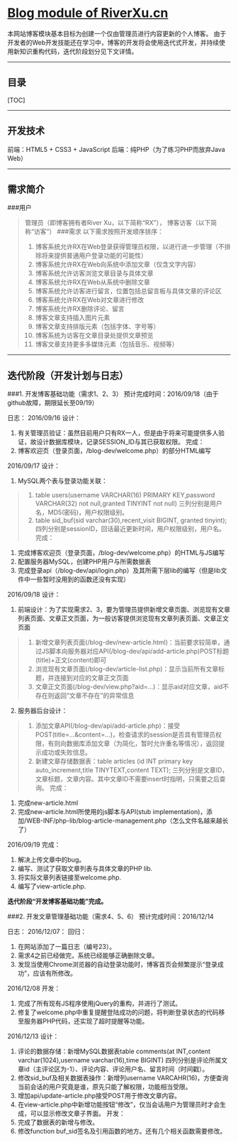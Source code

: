 [Blog module of RiverXu.cn][1]
===================

本网站博客模块基本目标为创建一个仅由管理员进行内容更新的个人博客。
由于开发者的Web开发技能还在学习中，博客的开发将会使用迭代式开发，并持续使用新知识重构代码，迭代阶段划分见下文详情。

----------
目录
-----------------
[TOC]

------------

开发技术
-------------
前端：HTML5 + CSS3 + JavaScript
后端：纯PHP（为了练习PHP而放弃Java Web）

-----------
需求简介
-------------
###用户
> 管理员（即博客拥有者River Xu，以下简称“RX”）， 博客访客（以下简称“访客”）
###需求
> 以下需求按照开发顺序排序：
> 1. 博客系统允许RX在Web登录获得管理员权限，以进行进一步管理（不排除将来提供普通用户登录功能的可能性）
> 2. 博客系统允许RX在Web向系统中添加文章（仅含文字内容）
> 3. 博客系统允许访客浏览文章目录与具体文章
> 4. 博客系统允许RX在Web从系统中删除文章
> 5. 博客系统允许访客进行留言，位置包括总留言板与具体文章的评论区
> 6. 博客系统允许RX在Web对文章进行修改
> 7. 博客系统允许RX删除评论、留言
> 8. 博客文章支持插入图片元素
> 9. 博客文章支持排版元素（包括字体、字号等）
> 10. 博客系统为访客在文章目录处提供文章预览
> 11. 博客文章支持更多多媒体元素（包括音乐、视频等）



------------
迭代阶段（开发计划与日志）
-------------
###1. 开发博客基础功能（需求1、2、3）
预计完成时间：2016/09/18（由于github故障，期限延长至09/19）

日志：
2016/09/16
设计：
1. 有关管理员验证：虽然目前用户只有RX一人，但是由于将来可能提供多人验证，故设计数据库模块，记录SESSION_ID与其已获取权限。
完成：
1. 博客欢迎页（登录页面，/blog-dev/welcome.php）的部分HTML编写

2016/09/17
设计：
1. MySQL两个表与登录功能关联：
> 1. table users(username VARCHAR(16) PRIMARY KEY,password VARCHAR(32) not null,granted TINYINT not null) 三列分别是用户名，MD5(密码)，用户权限级别。
> 2. table sid_buf(sid varchar(30),recent_visit BIGINT, granted tinyint); 四列分别是sessionID，回话最近更新时间，用户权限级别，用户名。
完成：
1. 完成博客欢迎页（登录页面，/blog-dev/welcome.php）的HTML与JS编写
2. 配置服务器MySQL，创建PHP用户与所需数据表
3. 完成登录api（/blog-dev/api/login.php）及其所需下层lib的编写（但是lib文件中一些暂时没用到的函数还没有实现）

2016/09/18
设计：
1. 前端设计：为了实现需求2、3，要为管理员提供新增文章页面、浏览现有文章列表页面、文章正文页面，为一般访客提供浏览现有文章列表页面、文章正文页面
> 1. 新增文章列表页面(/blog-dev/new-article.html)：当前要求较简单，通过JS脚本向服务器对应API(/blog-dev/api/add-article.php)POST标题(title)+正文(content)即可
> 2. 浏览现有文章页面(/blog-dev/article-list.php)：显示当前所有文章标题，并连接到对应的文章正文页面
> 3. 文章正文页面(/blog-dev/view.php?aid=...)：显示aid对应文章，aid不存在则返回“文章不存在”的异常信息
2. 服务器后台设计：
> 1. 添加文章API(/blog-dev/api/add-article.php)：接受POST(title=...&content=...)，检查请求的session是否具有管理员权限，有则向数据库添加文章（为简化，暂时允许重名等情况），返回提示成功或失败信息。
> 2. 新建文章存储数据表：table articles (id INT primary key auto_increment,title TINYTEXT,content TEXT); 三列分别是文章ID，文章标题，文章内容。其中文章ID不需要insert时指明，只需要之后查询。
完成：
1. 完成new-article.html
2. 完成new-article.html所使用的js脚本与API(stub implementation)，添加/WEB-INF/php-lib/blog-article-management.php（怎么文件名越来越长了）

2016/09/19
完成：
1. 解决上传文章中的bug。
2. 编写、测试了获取文章列表与具体文章的PHP lib.
3. 将实际文章列表链接至welcome.php.
4. 编写了view-article.php.

**迭代阶段“开发博客基础功能”完成。**

###2. 开发文章管理基础功能（需求4、5、6）
预计完成时间：2016/12/14

日志：
2016/12/07：
回归：
1. 在网站添加了一篇日志（编号23）。
2. 需求4之前已经做完，系统已经能够正确删除文章。
3. 发现当使用Chrome浏览器的自动登录功能时，博客首页会频繁提示“登录成功”，应该有所修改。

2016/12/08
开发：
1. 完成了所有现有JS程序使用jQuery的重构，并进行了测试。
2. 修复了welcome.php中重复提醒登陆成功的问题，将判断登录状态的代码移至服务器PHP代码，还实现了超时提醒等功能。


2016/12/13
设计：
1. 评论的数据存储：新增MySQL数据表table comments(at INT,content varchar(1024),username varchar(16),time BIGINT) 四列分别是评论所属文章id（主评论区为-1）、评论内容、评论用户名、留言时间（时间戳）。
2. 修改sid_buf及相关数据表操作：新增列username VARCAHR(16)，方便查询当前会话的用户究竟是谁，原先只能了解权限，功能相当受限。
3. 增加api/update-article.php接受POST用于修改文章内容。
4. 在view-article.php中新增功能按钮“修改”，仅当会话用户为管理员时才会生成，可以显示修改文章子界面。
开发：
1. 完成了数据表的新增与修改。
2. 修改function buf_sid签名及引用函数的地方。还有几个相关函数需要修改。


  [1]: http://riverxu.cn/blog-dev
